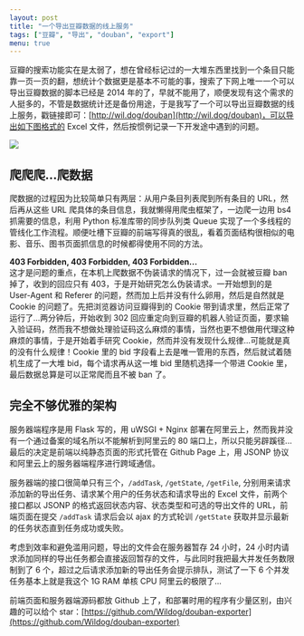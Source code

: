 ```yaml
---
layout: post
title: "一个导出豆瓣数据的线上服务"
tags: ["豆瓣", "导出", "douban", "export"]
menu: true
---
```


豆瓣的搜索功能实在是太弱了，想在曾经标记过的一大堆东西里找到一个条目只能靠一页一页的翻，想统计个数据更是基本不可能的事，搜索了下网上唯一一个可以导出豆瓣数据的脚本已经是 2014 年的了，早就不能用了，顺便发现有这个需求的人挺多的，不管是数据统计还是备份用途，于是我写了一个可以导出豆瓣数据的线上服务，戳链接即可：[http://wil.dog/douban](http://wil.dog/douban)，可以导出如下图格式的 Excel 文件，然后按惯例记录一下开发途中遇到的问题。

![](http://7xqhhm.com1.z0.glb.clouddn.com/images/exported.png)

## 爬爬爬...爬数据

爬数据的过程因为比较简单只有两层：从用户条目列表爬到所有条目的 URL，然后再从这些 URL 爬具体的条目信息，我就懒得用爬虫框架了，一边爬一边用 bs4 抓需要的信息，利用 Python 标准库带的同步队列类 Queue 实现了一个多线程的管线化工作流程。顺便吐槽下豆瓣的前端写得真的很乱，看着页面结构很相似的电影、音乐、图书页面抓信息的时候都得使用不同的方法。

__403 Forbidden, 403 Forbidden, 403 Forbidden...__
<br>这才是问题的重点，在本机上爬数据不伪装请求的情况下，过一会就被豆瓣 ban 掉了，收到的回应只有 403，于是开始研究怎么伪装请求。一开始想到的是 User-Agent 和 Referer 的问题，然而加上后并没有什么卵用，然后是自然就是 Cookie 的问题了。先把浏览器访问豆瓣得到的 Cookie 带到请求里，然后正常了运行了...两分钟后，开始收到 302 回应重定向到豆瓣的机器人验证页面，要求输入验证码，然而我不想做处理验证码这么麻烦的事情，当然也更不想做用代理这种麻烦的事情，于是开始着手研究 Cookie，然而并没有发现什么规律...可能就是真的没有什么规律！Cookie 里的 bid 字段看上去是唯一管用的东西，然后就试着随机生成了一大堆 bid，每个请求再从这一堆 bid 里随机选择一个带进 Cookie 里，最后数据总算是可以正常爬而且不被 ban 了。

## 完全不够优雅的架构

服务器端程序是用 Flask 写的，用 uWSGI + Nginx 部署在阿里云上，然而我并没有一个通过备案的域名所以不能解析到阿里云的 80 端口上，所以只能另辟蹊径...最后的决定是前端以纯静态页面的形式托管在 Github Page 上，用 JSONP 协议和阿里云上的服务器端程序进行跨域通信。

服务器端的接口很简单只有三个，`/addTask`, `/getState`, `/getFile`, 分别用来请求添加新的导出任务、请求某个用户的任务状态和请求导出的 Excel 文件，前两个接口都以 JSONP 的格式返回状态内容、状态类型和可选的导出文件的 URL，前端页面在提交 `/addTask` 请求后会以 ajax 的方式轮训 `/getState` 获取并显示最新的任务状态直到任务成功或失败。

考虑到效率和避免滥用问题，导出的文件会在服务器暂存 24 小时，24 小时内请求添加同样的导出任务都会直接返回暂存的文件，与此同时我把最大并发任务数限制到了 6 个，超过之后请求添加新的导出任务会提示排队，测试了一下 6 个并发任务基本上就是我这个 1G RAM 单核 CPU 阿里云的极限了...

前端页面和服务器端源码都放 Github 上了，和部署时用的程序有少量区别，由兴趣的可以给个 star：[https://github.com/Wildog/douban-exporter](https://github.com/Wildog/douban-exporter)


